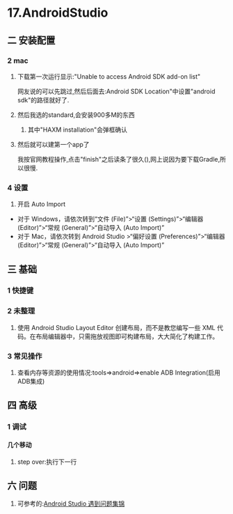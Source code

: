# 17.AndroidStudio
## 二 安装配置
### 2 mac
1. 下载第一次运行显示:"Unable to access Android SDK add-on list"

    网友说的可以先跳过,然后后面去:Android SDK Location"中设置"android sdk"的路径就好了.
2. 然后我选的standard,会安装900多M的东西
    1. 其中"HAXM installation"会弹框确认
3. 然后就可以建第一个app了
    
    我按官网教程操作,点击"finish"之后读条了很久(),网上说因为要下载Gradle,所以很慢.

### 4 设置
1. 开启 Auto Import
- 对于 Windows，请依次转到“文件 (File)”>“设置 (Settings)”>“编辑器 (Editor)”>“常规 (General)”>“自动导入 (Auto Import)”
- 对于 Mac，请依次转到 Android Studio >“偏好设置 (Preferences)”>“编辑器 (Editor)”>“常规 (General)”>“自动导入 (Auto Import)”

## 三 基础
### 1 快捷键
### 2 未整理
1. 使用 Android Studio Layout Editor 创建布局，而不是教您编写一些 XML 代码。在布局编辑器中，只需拖放视图即可构建布局，大大简化了构建工作。

### 3 常见操作
1. 查看内存等资源的使用情况:tools=>android=>enable ADB Integration(启用ADB集成)

## 四 高级
### 1 调试
#### 几个移动
1. step over:执行下一行

## 六 问题
1. 可参考的:[Android Studio 遇到问题集锦](http://mazhuang.org/2015/05/06/android-studio/)